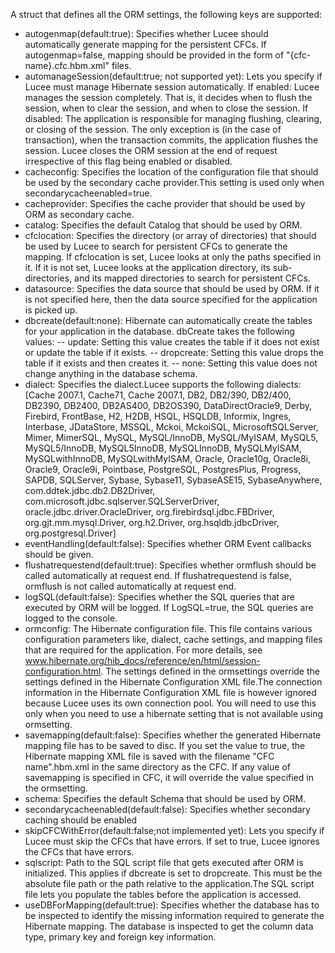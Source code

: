 A struct that defines all the ORM settings, the following keys are supported:
- autogenmap(default:true): Specifies whether Lucee should automatically generate mapping for the persistent CFCs. If autogenmap=false, mapping should be provided in the form of "{cfc-name}.cfc.hbm.xml" files.
- automanageSession(default:true; not supported yet): Lets you specify if Lucee must manage Hibernate session automatically. If enabled: Lucee manages the session completely. That is, it decides when to flush the session, when to clear the session, and when to close the session. If disabled: The application is responsible for managing flushing, clearing, or closing of the session. The only exception is (in the case of transaction), when the transaction commits, the application flushes the session. Lucee closes the ORM session at the end of request irrespective of this flag being enabled or disabled.
- cacheconfig: Specifies the location of the configuration file that should be used by the secondary cache provider.This setting is used only when secondarycacheenabled=true.
- cacheprovider: Specifies the cache provider that should be used by ORM as secondary cache.
- catalog: Specifies the default Catalog that should be used by ORM.
- cfclocation: Specifies the directory (or array of directories) that should be used by Lucee to search for persistent CFCs to generate the mapping. If cfclocation is set, Lucee looks at only the paths specified in it. If it is not set, Lucee looks at the application directory, its sub-directories, and its mapped directories to search for persistent CFCs.
- datasource: Specifies the data source that should be used by ORM. If it is not specified here, then the data source specified for the application is picked up.
- dbcreate(default:none): Hibernate can automatically create the tables for your application in the database. dbCreate takes the following values:
-- update: Setting this value creates the table if it does not exist or update the table if it exists.
-- dropcreate: Setting this value drops the table if it exists and then creates it.
-- none: Setting this value does not change anything in the database schema.
- dialect: Specifies the dialect.Lucee supports the following dialects: [Cache 2007.1, Cache71, Cache 2007.1, DB2, DB2/390, DB2/400, DB2390, DB2400, DB2AS400, DB2OS390, DataDirectOracle9, Derby, Firebird, FrontBase, H2, H2DB, HSQL, HSQLDB, Informix, Ingres, Interbase, JDataStore, MSSQL, Mckoi, MckoiSQL, MicrosoftSQLServer, Mimer, MimerSQL, MySQL, MySQL/InnoDB, MySQL/MyISAM, MySQL5, MySQL5/InnoDB, MySQL5InnoDB, MySQLInnoDB, MySQLMyISAM, MySQLwithInnoDB, MySQLwithMyISAM, Oracle, Oracle10g, Oracle8i, Oracle9, Oracle9i, Pointbase, PostgreSQL, PostgresPlus, Progress, SAPDB, SQLServer, Sybase, Sybase11, SybaseASE15, SybaseAnywhere, com.ddtek.jdbc.db2.DB2Driver, com.microsoft.jdbc.sqlserver.SQLServerDriver, oracle.jdbc.driver.OracleDriver, org.firebirdsql.jdbc.FBDriver, org.gjt.mm.mysql.Driver, org.h2.Driver, org.hsqldb.jdbcDriver, org.postgresql.Driver]
- eventHandling(default:false): Specifies whether ORM Event callbacks should be given.
- flushatrequestend(default:true): Specifies whether ormflush should be called automatically at request end. If flushatrequestend is false, ormflush is not called automatically at request end.
- logSQL(default:false): Specifies whether the SQL queries that are executed by ORM will be logged. If LogSQL=true, the SQL queries are logged to the console.
- ormconfig: The Hibernate configuration file. This file contains various configuration parameters like, dialect, cache settings, and mapping files that are required for the application. For more details, see www.hibernate.org/hib_docs/reference/en/html/session-configuration.html. The settings defined in the ormsettings override the settings defined in the Hibernate Configuration XML file.The connection information in the Hibernate Configuration XML file is however ignored because Lucee uses its own connection pool. You will need to use this only when you need to use a hibernate setting that is not available using ormsetting.
- savemapping(default:false): Specifies whether the generated Hibernate mapping file has to be saved to disc. If you set the value to true, the Hibernate mapping XML file is saved with the filename "CFC name".hbm.xml in the same directory as the CFC. If any value of savemapping is specified in CFC, it will override the value specified in the ormsetting.
- schema: Specifies the default Schema that should be used by ORM.
- secondarycacheenabled(default:false): Specifies whether secondary caching should be enabled
- skipCFCWithError(default:false;not implemented yet): Lets you specify if Lucee must skip the CFCs that have errors. If set to true, Lucee ignores the CFCs that have errors.
- sqlscript: Path to the SQL script file that gets executed after ORM is initialized. This applies if dbcreate is set to dropcreate. This must be the absolute file path or the path relative to the application.The SQL script file lets you populate the tables before the application is accessed.
- useDBForMapping(default:true): Specifies whether the database has to be inspected to identify the missing information required to generate the Hibernate mapping. The database is inspected to get the column data type, primary key and foreign key information.
